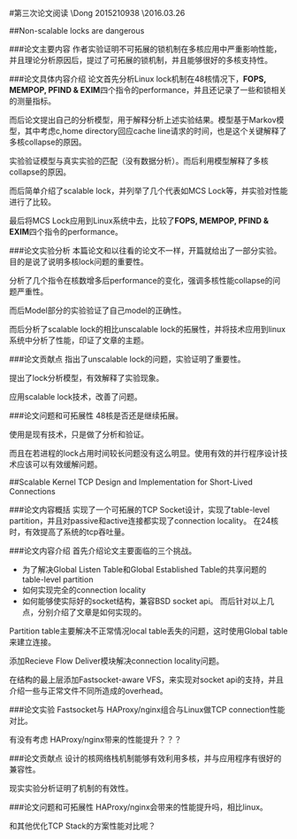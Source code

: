 
#第三次论文阅读
\\Dong 2015210938
\\2016.03.26

##Non-scalable locks are dangerous

###论文主要内容
作者实验证明不可拓展的锁机制在多核应用中严重影响性能，并且理论分析原因后，提过了可拓展的锁机制，并且能够很好的多核支持性。

###论文具体内容介绍
论文首先分析Linux lock机制在48核情况下，**FOPS, MEMPOP, PFIND & EXIM**四个指令的performance，并且还记录了一些和锁相关的测量指标。

而后论文提出自己的分析模型，用于解释分析上述实验结果。模型基于Markov模型，其中考虑c,home directory回应cache line请求的时间，也是这个关键解释了多核collapse的原因。

实验验证模型与真实实验的匹配（没有数据分析）。而后利用模型解释了多核collapse的原因。

而后简单介绍了scalable lock，并列举了几个代表如MCS Lock等，并实验对性能进行了比较。

最后将MCS Lock应用到Linux系统中去，比较了**FOPS, MEMPOP, PFIND & EXIM**四个指令的performance。

###论文实验分析
本篇论文和以往看的论文不一样，开篇就给出了一部分实验。目的是说了说明多核lock问题的重要性。

分析了几个指令在核数增多后performance的变化，强调多核性能collapse的问题严重性。

而后Model部分的实验验证了自己model的正确性。

而后分析了scalable lock的相比unscalable lock的拓展性，并将技术应用到linux系统中分析了性能，印证了文章的主题。

###论文贡献点
指出了unscalable lock的问题，实验证明了重要性。

提出了lock分析模型，有效解释了实验现象。

应用scalable lock技术，改善了问题。

###论文问题和可拓展性
48核是否还是继续拓展。

使用是现有技术，只是做了分析和验证。

而且在若进程的lock占用时间较长问题没有这么明显。使用有效的并行程序设计技术应该可以有效缓解问题。


##Scalable Kernel TCP Design and Implementation for Short-Lived Connections

###论文内容概括
实现了一个可拓展的TCP Socket设计，实现了table-level partition，并且对passive和active连接都实现了connection locality。
在24核时，有效提高了系统的tcp吞吐量。

###论文内容介绍
首先介绍论文主要面临的三个挑战。
+ 为了解决Global  Listen Table和Global Established Table的共享问题的table-level partition
+ 如何实现完全的connection locality
+ 如何能够使实际好的socket结构，兼容BSD socket api。
而后针对以上几点，分别介绍了文章是如何实现的。

Partition table主要解决不正常情况local table丢失的问题，这时使用Global table来建立连接。

添加Recieve Flow Deliver模块解决connection locality问题。

在结构的最上层添加Fastsocket-aware VFS，来实现对socket api的支持，并且介绍一些与正常文件不同所造成的overhead。

###论文实验
Fastsocket与 HAProxy/nginx组合与Linux做TCP connection性能对比。

有没有考虑 HAProxy/nginx带来的性能提升？？？

###论文贡献点
设计的核网络栈机制能够有效利用多核，并与应用程序有很好的兼容性。

现实实验分析证明了机制的有效性。

###论文问题和可拓展性
HAProxy/nginx会带来的性能提升吗，相比linux。

和其他优化TCP Stack的方案性能对比呢？


